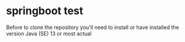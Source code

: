 # springboot test

Before to clone the repository you'll need to install or have installed the version Java (SE) 13 or most actual 


